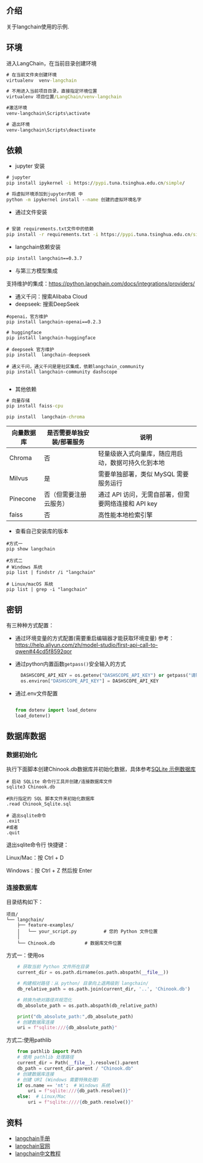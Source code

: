 ## 介绍

关于langchain使用的示例.

## 环境

进入LangChain，在当前目录创建环境
```cmd
# 在当前文件夹创建环境
virtualenv  venv-langchain

# 不用进入当前项目目录，直接指定环境位置
virtualenv 项目位置/LangChain/venv-langchain

#激活环境
venv-langchain\Scripts\activate

# 退出环境
venv-langchain\Scripts\deactivate

```

## 依赖

- jupyter 安装
```cmd
# jupyter
pip install ipykernel -i https://pypi.tuna.tsinghua.edu.cn/simple/

# 将虚拟环境添加到jupyter内核 中
python -m ipykernel install --name 创建的虚拟环境名字
```

- 通过文件安装
```cmd 

# 安装 requirements.txt文件中的依赖
pip install -r requirements.txt -i https://pypi.tuna.tsinghua.edu.cn/simple


```

- langchain依赖安装
```cmd
pip install langchain==0.3.7
```

- 与第三方模型集成

支持维护的集成：https://python.langchain.com/docs/integrations/providers/

- 通义千问：搜索Alibaba Cloud
- deepseek:  搜索DeepSeek

```
#openai，官方维护
pip install langchain-openai==0.2.3

# huggingface
pip install langchain-huggingface

# deepseek 官方维护
pip install  langchain-deepseek

# 通义千问，通义千问是是社区集成，依赖langchain_community
pip install langchain-community dashscope


```

- 其他依赖
```cmd
# 向量存储
pip install faiss-cpu

pip install  langchain-chroma

```

| 向量数据库       | 是否需要单独安装/部署服务      | 说明                                                         |
 |------------------|-------------------------------|-------------------------------------------------------------|
 | Chroma           | 否                            | 轻量级嵌入式向量库，随应用启动，数据可持久化到本地                        |
 | Milvus           | 是                            | 需要单独部署，类似 MySQL 需要服务运行                         |
 | Pinecone         | 否（但需要注册云服务）         | 通过 API 访问，无需自部署，但需要网络连接和 API key            |
| faiss        | 否                         | 高性能本地检索引擎            |

-  查看自己安装库的版本
```shell
#方式一
pip show langchain

#方式二
# Windows 系统
pip list | findstr /i "langchain"

# Linux/macOS 系统
pip list | grep -i "langchain"
```


## 密钥

 有三种种方式配置：
 - 通过环境变量的方式配置(需要重启编辑器才能获取环境变量)
   参考：https://help.aliyun.com/zh/model-studio/first-api-call-to-qwen#44cd5f8592qor
 - 通过python内置函数`getpass()`安全输入的方式 
   
    ```python
      DASHSCOPE_API_KEY = os.getenv("DASHSCOPE_API_KEY") or getpass("请输入密钥：")
      os.environ["DASHSCOPE_API_KEY"] = DASHSCOPE_API_KEY
    ```
- 通过.env文件配置

   ```python
  
   from dotenv import load_dotenv
   load_dotenv()
  
   ```
  
## 数据库数据

### 数据初始化

执行下面脚本创建Chinook.db数据库并初始化数据，具体参考[SQLite 示例数据库](https://database.guide/2-sample-databases-sqlite/)
```shell
# 启动 SQLite 命令行工具并创建/连接数据库文件
sqlite3 Chinook.db

#执行指定的 SQL 脚本文件来初始化数据库
.read Chinook_Sqlite.sql

# 退出sqlite命令
.exit
#或者
.quit
```

退出sqlite命令行 快捷键：

Linux/Mac：按 Ctrl + D

Windows：按 Ctrl + Z 然后按 Enter


### 连接数据库

目录结构如下：
```text
项目/
└── langchain/
    ├── feature-examples/
    │   └── your_script.py          # 您的 Python 文件位置
    │       
    └── Chinook.db           # 数据库文件位置
```

方式一：使用os
```python
    # 获取当前 Python 文件所在目录
    current_dir = os.path.dirname(os.path.abspath(__file__))

    # 构建相对路径：从 python/ 目录向上退两级到 langchain/
    db_relative_path = os.path.join(current_dir, '..', 'Chinook.db')

    # 转换为绝对路径并规范化
    db_absolute_path = os.path.abspath(db_relative_path)

    print("db_absolute_path:",db_absolute_path)
    # 创建数据库连接
    uri = f"sqlite:///{db_absolute_path}"
```

方式二:使用pathlib
```python
    from pathlib import Path
    # 使用 pathlib 处理路径
    current_dir = Path(__file__).resolve().parent
    db_path = current_dir.parent / "Chinook.db"
    # 创建数据库连接
    # 创建 URI (Windows 需要特殊处理)
    if os.name == 'nt':  # Windows 系统
        uri = f"sqlite:///{db_path.resolve()}"
    else:  # Linux/Mac
        uri = f"sqlite:////{db_path.resolve()}"
```



  
## 资料
- [langchain手册](https://github.com/langchain-ai/langchain/blob/master/cookbook/README.md)
- [langchain官网](https://python.langchain.com/docs/introduction/)
- [langchain中文教程](https://www.langchain.com.cn/docs/tutorials/)


